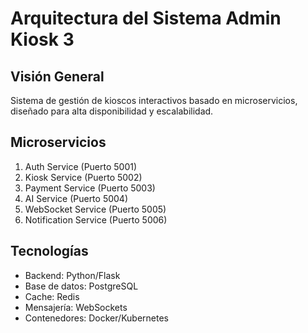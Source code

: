 # Arquitectura del Sistema Admin Kiosk 3

## Visión General
Sistema de gestión de kioscos interactivos basado en microservicios, diseñado para alta disponibilidad y escalabilidad.

## Microservicios
1. Auth Service (Puerto 5001)
2. Kiosk Service (Puerto 5002)
3. Payment Service (Puerto 5003)
4. AI Service (Puerto 5004)
5. WebSocket Service (Puerto 5005)
6. Notification Service (Puerto 5006)

## Tecnologías
- Backend: Python/Flask
- Base de datos: PostgreSQL
- Cache: Redis
- Mensajería: WebSockets
- Contenedores: Docker/Kubernetes 